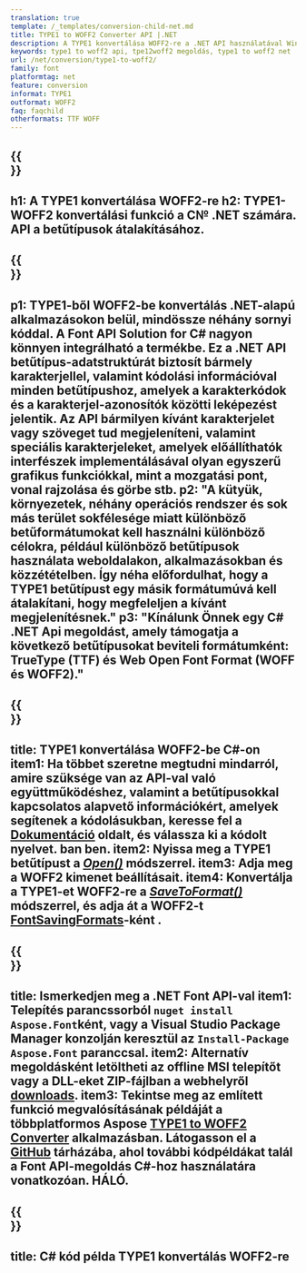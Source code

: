 ```yaml
---
translation: true
template: /_templates/conversion-child-net.md
title: TYPE1 to WOFF2 Converter API |.NET
description: A TYPE1 konvertálása WOFF2-re a .NET API használatával Windows rendszeren. Integrálja ezt a natív TYPE1–WOFF2 betűtípus-konverziós funkciót saját megoldásába.
keywords: type1 to woff2 api, tpe12woff2 megoldás, type1 to woff2 net
url: /net/conversion/type1-to-woff2/
family: font
platformtag: net
feature: conversion
informat: TYPE1
outformat: WOFF2
faq: faqchild
otherformats: TTF WOFF
---
```


{{<section banner>}}
---
h1: A TYPE1 konvertálása WOFF2-re
h2: TYPE1-WOFF2 konvertálási funkció a C№ .NET számára. API a betűtípusok átalakításához.
---

{{<section overview>}}
---
p1: TYPE1-ből WOFF2-be konvertálás .NET-alapú alkalmazásokon belül, mindössze néhány sornyi kóddal. A Font API Solution for С# nagyon könnyen integrálható a termékbe. Ez a .NET API betűtípus-adatstruktúrát biztosít bármely karakterjellel, valamint kódolási információval minden betűtípushoz, amelyek a karakterkódok és a karakterjel-azonosítók közötti leképezést jelentik. Az API bármilyen kívánt karakterjelet vagy szöveget tud megjeleníteni, valamint speciális karakterjeleket, amelyek előállíthatók interfészek implementálásával olyan egyszerű grafikus funkciókkal, mint a mozgatási pont, vonal rajzolása és görbe stb.
p2: "A kütyük, környezetek, néhány operációs rendszer és sok más terület sokfélesége miatt különböző betűformátumokat kell használni különböző célokra, például különböző betűtípusok használata weboldalakon, alkalmazásokban és közzétételben. Így néha előfordulhat, hogy a TYPE1 betűtípust egy másik formátumúvá kell átalakítani, hogy megfeleljen a kívánt megjelenítésnek."
p3: "Kínálunk Önnek egy С# .NET Api megoldást, amely támogatja a következő betűtípusokat beviteli formátumként: TrueType (TTF) és Web Open Font Format (WOFF és WOFF2)."
---

{{<section feature1>}}
---
title: TYPE1 konvertálása WOFF2-be C#-on
item1: Ha többet szeretne megtudni mindarról, amire szüksége van az API-val való együttműködéshez, valamint a betűtípusokkal kapcsolatos alapvető információkért, amelyek segítenek a kódolásukban, keresse fel a [Dokumentáció](https://docs.aspose.com/font/) oldalt, és válassza ki a kódolt nyelvet. ban ben.
item2: Nyissa meg a TYPE1 betűtípust a [*Open()*](https://reference.aspose.com/font/net/aspose.font/font/open/) módszerrel.
item3: Adja meg a WOFF2 kimenet beállításait.
item4: Konvertálja a TYPE1-et WOFF2-re a [*SaveToFormat()*](https://reference.aspose.com/font/net/aspose.font/font/savetoformat/) módszerrel, és adja át a WOFF2-t [FontSavingFormats](https://reference.aspose.com/font/net/aspose.font/fontsavingformats/)-ként .
---

{{<section feature2>}}
---
title: Ismerkedjen meg a .NET Font API-val
item1: Telepítés parancssorból ```nuget install Aspose.Font```ként, vagy a Visual Studio Package Manager konzolján keresztül az ```Install-Package Aspose.Font``` paranccsal.
item2: Alternatív megoldásként letöltheti az offline MSI telepítőt vagy a DLL-eket ZIP-fájlban a  webhelyről [downloads](https://releases.aspose.com/font/net/).
item3: Tekintse meg az említett funkció megvalósításának példáját a többplatformos Aspose [TYPE1 to WOFF2 Converter](https://products.aspose.app/font/conversion/type1-to-woff2) alkalmazásban. Látogasson el a [GitHub](https://github.com/aspose-font/Aspose.Font-Documentation/tree/master/net-examples) tárházába, ahol további kódpéldákat talál a Font API-megoldás C#-hoz használatára vonatkozóan. HÁLÓ.
---

{{<section codeexample>}}
---
title: C# kód példa TYPE1 konvertálás WOFF2-re
---